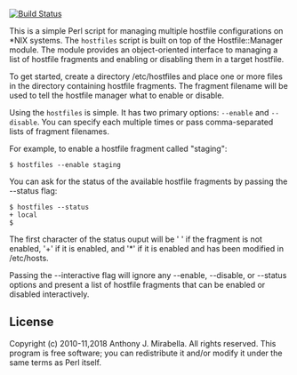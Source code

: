 [![Build Status](https://travis-ci.org/Aneurysm9/hostfile_manager.svg?branch=master)](https://travis-ci.org/Aneurysm9/hostfile_manager)

This is a simple Perl script for managing multiple hostfile configurations on *NIX systems.  The `hostfiles` script is built on top of the Hostfile::Manager module.  The module provides an object-oriented interface to managing a list of hostfile fragments and enabling or disabling them in a target hostfile.

To get started, create a directory /etc/hostfiles and place one or more files in the directory containing hostfile fragments.  The fragment filename will be used to tell the hostfile manager what to enable or disable.

Using the `hostfiles` is simple.  It has two primary options: `--enable` and `--disable`.  You can specify each multiple times or pass comma-separated lists of fragment filenames.

For example, to enable a hostfile fragment called "staging":

    $ hostfiles --enable staging

You can ask for the status of the available hostfile fragments by passing the --status flag:

    $ hostfiles --status
    + local
    $

The first character of the status ouput will be ' ' if the fragment is not enabled, '+' if it is enabled, and '*' if it is enabled and has been modified in /etc/hosts.

Passing the --interactive flag will ignore any --enable, --disable, or --status options and present a list of hostfile fragments that can be enabled or disabled interactively.

License
----

Copyright (c) 2010-11,2018 Anthony J. Mirabella. All rights reserved.
This program is free software; you can redistribute it and/or
modify it under the same terms as Perl itself.
